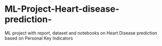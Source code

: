 # ML-Project-Heart-disease-prediction-
ML project with report, dataset and notebooks on Heart Disease prediction based on Personal Key Indicators
